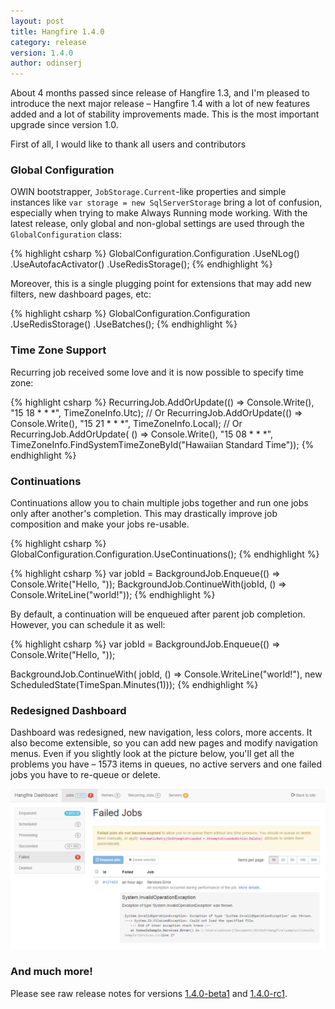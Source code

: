 ```yaml
---
layout: post
title: Hangfire 1.4.0
category: release
version: 1.4.0
author: odinserj
---
```


About 4 months passed since release of Hangfire 1.3, and I'm pleased to introduce the next major release&nbsp;– Hangfire 1.4 with a lot of new features added and a lot of stability improvements made. This is the most important upgrade since version 1.0.

First of all, I would like to thank all users and contributors

### Global Configuration

OWIN bootstrapper, `JobStorage.Current`-like properties and simple instances like `var storage = new SqlServerStorage` bring a lot of confusion, especially when trying to make Always Running mode working. With the latest release, only global and non-global settings are used through the `GlobalConfiguration` class:

{% highlight csharp %}
GlobalConfiguration.Configuration
    .UseNLog()
    .UseAutofacActivator()
    .UseRedisStorage();
{% endhighlight %}

Moreover, this is a single plugging point for extensions that may add new filters, new dashboard pages, etc:

{% highlight csharp %}
GlobalConfiguration.Configuration
    .UseRedisStorage()
    .UseBatches(); 
{% endhighlight %}

### Time Zone Support

Recurring job received some love and it is now possible to specify time zone:

{% highlight csharp %}
RecurringJob.AddOrUpdate(() => Console.Write(), "15 18 * * *", TimeZoneInfo.Utc);
// Or
RecurringJob.AddOrUpdate(() => Console.Write(), "15 21 * * *", TimeZoneInfo.Local);
// Or
RecurringJob.AddOrUpdate(
    () => Console.Write(), 
    "15 08 * * *", 
    TimeZoneInfo.FindSystemTimeZoneById("Hawaiian Standard Time"));
{% endhighlight %}

### Continuations

Continuations allow you to chain multiple jobs together and run one jobs only after another's completion. This may drastically improve job composition and make your jobs re-usable.

{% highlight csharp %}
GlobalConfiguration.Configuration.UseContinuations();
{% endhighlight %}

{% highlight csharp %}
var jobId = BackgroundJob.Enqueue(() => Console.Write("Hello, "));
BackgroundJob.ContinueWith(jobId, () => Console.WriteLine("world!"));
{% endhighlight %}

By default, a continuation will be enqueued after parent job completion. However, you can schedule it as well:

{% highlight csharp %}
var jobId = BackgroundJob.Enqueue(() => Console.Write("Hello, "));

BackgroundJob.ContinueWith(
    jobId, 
    () => Console.WriteLine("world!"), 
    new ScheduledState(TimeSpan.Minutes(1)));
{% endhighlight %}

### Redesigned Dashboard

Dashboard was redesigned, new navigation, less colors, more accents. It also become extensible, so you can add new pages and modify navigation menus. Even if you slightly look at the picture below, you'll get all the problems you have – 1573 items in queues, no active servers and one failed jobs you have to re-queue or delete.

[![New Dashboard](/img/new-dashboard.png)](/img/new-dashboard.png)

### And much more!

Please see raw release notes for versions [1.4.0-beta1](/blog/2015/04/06/hangfire-1.4.0-beta1.html) and [1.4.0-rc1](/blog/2015/04/09/hangfire-1.4.0-rc1.html).